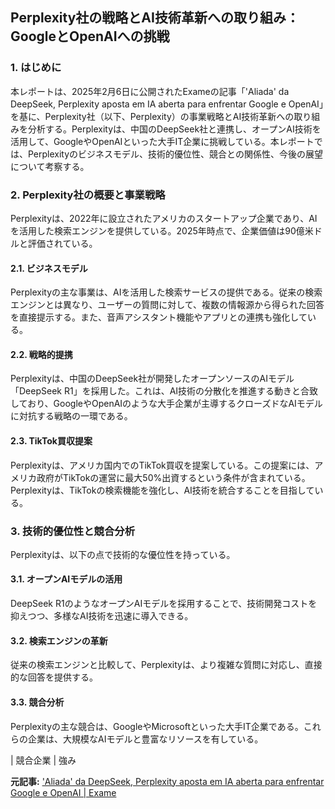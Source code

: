 ## Perplexity社の戦略とAI技術革新への取り組み：GoogleとOpenAIへの挑戦

### 1. はじめに

本レポートは、2025年2月6日に公開されたExameの記事「'Aliada' da DeepSeek, Perplexity aposta em IA aberta para enfrentar Google e OpenAI」を基に、Perplexity社（以下、Perplexity）の事業戦略とAI技術革新への取り組みを分析する。Perplexityは、中国のDeepSeek社と連携し、オープンAI技術を活用して、GoogleやOpenAIといった大手IT企業に挑戦している。本レポートでは、Perplexityのビジネスモデル、技術的優位性、競合との関係性、今後の展望について考察する。

### 2. Perplexity社の概要と事業戦略

Perplexityは、2022年に設立されたアメリカのスタートアップ企業であり、AIを活用した検索エンジンを提供している。2025年時点で、企業価値は90億米ドルと評価されている。

#### 2.1. ビジネスモデル

Perplexityの主な事業は、AIを活用した検索サービスの提供である。従来の検索エンジンとは異なり、ユーザーの質問に対して、複数の情報源から得られた回答を直接提示する。また、音声アシスタント機能やアプリとの連携も強化している。

#### 2.2. 戦略的提携

Perplexityは、中国のDeepSeek社が開発したオープンソースのAIモデル「DeepSeek R1」を採用した。これは、AI技術の分散化を推進する動きと合致しており、GoogleやOpenAIのような大手企業が主導するクローズドなAIモデルに対抗する戦略の一環である。

#### 2.3. TikTok買収提案

Perplexityは、アメリカ国内でのTikTok買収を提案している。この提案には、アメリカ政府がTikTokの運営に最大50%出資するという条件が含まれている。Perplexityは、TikTokの検索機能を強化し、AI技術を統合することを目指している。

### 3. 技術的優位性と競合分析

Perplexityは、以下の点で技術的な優位性を持っている。

#### 3.1. オープンAIモデルの活用

DeepSeek R1のようなオープンAIモデルを採用することで、技術開発コストを抑えつつ、多様なAI技術を迅速に導入できる。

#### 3.2. 検索エンジンの革新

従来の検索エンジンと比較して、Perplexityは、より複雑な質問に対応し、直接的な回答を提供する。

#### 3.3. 競合分析

Perplexityの主な競合は、GoogleやMicrosoftといった大手IT企業である。これらの企業は、大規模なAIモデルと豊富なリソースを有している。

| 競合企業 | 強み 

**元記事:** ['Aliada' da DeepSeek, Perplexity aposta em IA aberta para enfrentar Google e OpenAI | Exame](https://exame.com/negocios/perplexity-entrevista-startup-brasil-deepseek-google-openai/)